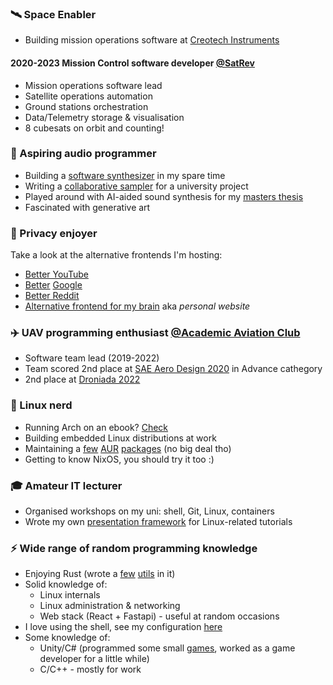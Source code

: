 ### 🛰️ Space Enabler

- Building mission operations software at [Creotech Instruments](https://creotech.pl/)

#### 2020-2023 Mission Control software developer [@SatRev](http://satrev.space/)

- Mission operations software lead
- Satellite operations automation
- Ground stations orchestration
- Data/Telemetry storage & visualisation
- 8 cubesats on orbit and counting!

### 🎵 Aspiring audio programmer

- Building a [software synthesizer](https://github.com/Wint3rmute/nosna) in my
  spare time
- Writing a [collaborative sampler](https://github.com/Wint3rmute/libretakt)
  for a university project
- Played around with AI-aided sound synthesis for my [masters
  thesis](https://github.com/Wint3rmute/luthier)
- Fascinated with generative art

### 🔐 Privacy enjoyer

Take a look at the alternative frontends I'm hosting:

- [Better YouTube](https://invidious.baczek.me)
- [Better](https://librey.baczek.me) [Google](https://searx.baczek.me)
- [Better Reddit](https://libreddit.baczek.me)
- [Alternative frontend for my brain](https://baczek.me) aka *personal website*


### ✈️ UAV programming enthusiast [@Academic Aviation Club](http://www.akl.pwr.edu.pl/)

- Software team lead (2019-2022)
- Team scored 2nd place at [SAE Aero Design
  2020](https://www.saeaerodesign.com/) in Advance cathegory
- 2nd place at [Droniada 2022](https://www.5zywiolow.pl/)


### 🐧 Linux nerd

- Running Arch on an ebook?
  [Check](https://github.com/Wint3rmute/arch-linux-on-kindle)
- Building embedded Linux distributions at work
- Maintaining a
  [few](https://aur.archlinux.org/packages/ardupilot-mission-planner/)
  [AUR](https://aur.archlinux.org/)
  [packages](https://aur.archlinux.org/packages/tnb/) (no big deal tho)
- Getting to know NixOS, you should try it too :)


### 🎓 Amateur IT lecturer

- Organised workshops on my uni: shell, Git, Linux, containers
- Wrote my own [presentation
  framework](https://github.com/Wint3rmute/it-tools-workshops) for
  Linux-related tutorials


### ⚡ Wide range of random programming knowledge

- Enjoying Rust (wrote a [few](https://github.com/Wint3rmute/tiler)
  [utils](https://github.com/Wint3rmute/tnb) in it)
- Solid knowledge of:
    - Linux internals
    - Linux administration & networking
    - Web stack (React + Fastapi) - useful at random occasions
- I love using the shell, see my configuration
  [here](https://github.com/Wint3rmute/dotfiles)
- Some knowledge of:
    - Unity/C# (programmed some small
      [games](https://marekchoinski.com/consquare/), worked as a game developer
      for a little while)
    - C/C++ - mostly for work
